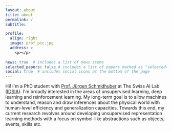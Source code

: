 ```yaml
---
layout: about
title: about
permalink: /
subtitle:

profile:
  align: right
  image: prof_pic.jpg
  address: >
    <p></p>
    
news: true  # includes a list of news items
selected_papers: false # includes a list of papers marked as "selected={true}"
social: true  # includes social icons at the bottom of the page
---
```


Hi! I'm a PhD student with [Prof. Jürgen Schmidhuber](https://people.idsia.ch/~juergen/) at The Swiss AI Lab ([IDSIA](https://www.idsia.ch/)). I'm broadly interested in the areas of unsupervised learning, deep learning and reinforcement learning.
My long-term goal is to allow machines to understand, reason and draw inferences about the physical world with human-level efficiency and generalization capacities. Towards this end, my current research revolves around developing unsupervised representation learning methods with a focus on symbol-like abstractions such as objects, events, skills etc.
